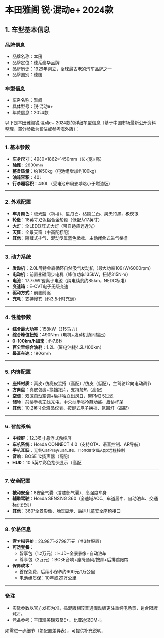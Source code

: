 
# 本田雅阁 锐·混动e+ 2024款
## 1. 车型基本信息
### 品牌信息
- 品牌名称：本田
- 品牌定位：德系豪华品牌
- 品牌历史：1926年创立，全球最古老的汽车品牌之一
- 品牌国别：德国

### 车型信息
- 车系名称：雅阁
- 具体型号：锐·混动e+
- 年款信息：2024款

以下是本田雅阁锐·混动e+ 2024款的详细车型信息（基于中国市场最新公开资料整理，部分参数为预估或参考海外版）：

---

### **1. 基本参数**  
- **车身尺寸**：4980×1862×1450mm（长×宽×高）  
- **轴距**：2830mm  
- **整备质量**：约1650kg（电池组增加约100kg）  
- **油箱容积**：40L  
- **行李厢容积**：430L（受电池布局影响略小于燃油版）  

---

### **2. 外观配置**  
- **车身颜色**：极光蓝（新增）、星月白、格陵兰白、奥夫特黑、极夜银  
- **轮毂**：18英寸双色铝合金轮毂（低配为17英寸）  
- **大灯**：全LED矩阵式大灯（带自适应远近光）  
- **天窗**：全景天窗（中高配标配）  
- **其他**：隐藏式排气、混动专属蓝色徽标、主动闭合式进气格栅  

---

### **3. 动力系统**  
- **发动机**：2.0L阿特金森循环自然吸气发动机（最大功率109kW/6000rpm）  
- **电动机**：前置永磁同步电机（峰值功率135kW，扭矩315N·m）  
- **电池**：17.7kWh锂离子电池（纯电续航约85km，NEDC标准）  
- **变速箱**：E-CVT电子无级变速  
- **驱动方式**：前置前驱  
- **充电**：支持慢充（约3.5小时充满）  

---

### **4. 性能参数**  
- **综合最大功率**：158kW（215马力）  
- **综合峰值扭矩**：490N·m（电机+发动机协同输出）  
- **0-100km/h加速**：约7.8秒  
- **百公里综合油耗**：1.2L（匮电油耗4.2L/100km）  
- **最高车速**：180km/h  

---

### **5. 内饰配置**  
- **座椅材质**：真皮+仿麂皮混搭（高配）/仿皮（低配），主驾驶12向电动调节  
- **方向盘**：真皮包裹+换挡拨片，支持加热（高配）  
- **空调**：双区自动空调+后排独立出风口，带PM2.5过滤  
- **储物**：前排手机无线充电、中央扶手箱冷藏功能、后排杯架  
- **其他**：10.2英寸全液晶仪表、按键式电子换挡、氛围灯（高配）  

---

### **6. 智能系统**  
- **中控屏**：12.3英寸悬浮式触控屏  
- **车机系统**：Honda CONNECT 4.0（支持OTA、语音控制、AR导航）  
- **手机互联**：无线CarPlay/CarLife、Honda专属App远程控制  
- **音响**：BOSE 12扬声器（高配）  
- **HUD**：10.5英寸彩色抬头显示（高配）  

---

### **7. 安全配置**  
- **被动安全**：8安全气囊（含膝部气囊）、高强度车身  
- **辅助驾驶**：Honda SENSING 360（全速域ACC、车道居中、自动泊车、交通标识识别）  
- **其他**：360°全景影像、胎压显示、后排儿童安全座椅接口  

---

### **8. 价格信息**  
- **官方指导价**：23.98万-27.98万元（共3款配置）  
- **可选套餐**：  
  - 智享包（1.2万元）：HUD+全景影像+自动泊车  
  - 尊享包（2万元）：BOSE音响+座椅通风/按摩+后排遮阳帘  
- **保养成本**：  
  - 首保免费，后续小保养约600元/1万公里  
  - 电池组质保：10年或20万公里  

---

### **备注**  
- 实际参数以官方发布为准，插混版相较普通混动版更注重纯电场景，适合限牌城市。  
- 竞品参考：丰田凯美瑞双擎E+、比亚迪汉DM-i。  

如需进一步细节（如配置差异表），可提供补充说明。
